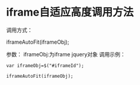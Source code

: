 # iframe自适应高度调用方法

调用方式：

iframeAutoFit(iframeObj);

参数：
iframeObj:为iframe jquery对象
调用示例：

```
var iframeObj=$("#iframeId");

iframeAutoFit(iframeObj);
```





